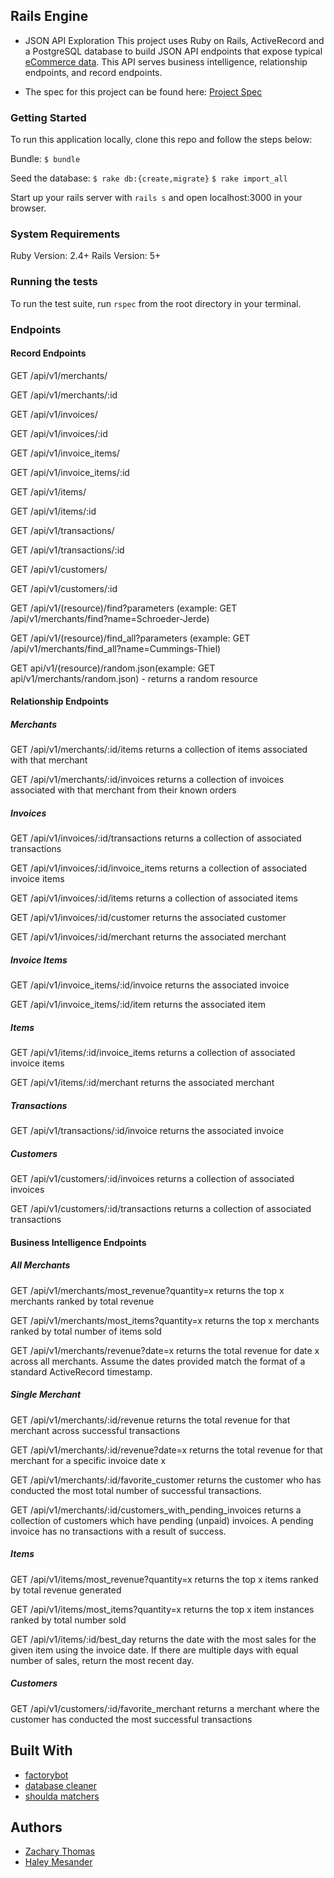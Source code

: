 ## Rails Engine

* JSON API Exploration
This project uses Ruby on Rails, ActiveRecord and a PostgreSQL database to build JSON API endpoints that expose typical [eCommerce data](https://github.com/turingschool-examples/sales_engine/tree/master/data). This API serves business intelligence, relationship endpoints, and record endpoints.

* The spec for this project can be found here: [Project Spec](http://backend.turing.io/module3/projects/rails_engine)

### Getting Started

To run this application locally, clone this repo and follow the steps below:

Bundle:
`$ bundle`

Seed the database:
`$ rake db:{create,migrate}`
`$ rake import_all`

Start up your rails server with `rails s`
and open localhost:3000 in your browser.

### System Requirements

Ruby Version: 2.4+
Rails Version: 5+

### Running the tests

To run the test suite, run `rspec` from the root directory in your terminal.

### Endpoints

#### Record Endpoints

GET /api/v1/merchants/

GET /api/v1/merchants/:id


GET /api/v1/invoices/

GET /api/v1/invoices/:id

GET /api/v1/invoice_items/

GET /api/v1/invoice_items/:id

GET /api/v1/items/

GET /api/v1/items/:id

GET /api/v1/transactions/

GET /api/v1/transactions/:id

GET /api/v1/customers/

GET /api/v1/customers/:id

GET /api/v1/(resource)/find?parameters (example: GET /api/v1/merchants/find?name=Schroeder-Jerde)

GET /api/v1/(resource)/find_all?parameters (example: GET /api/v1/merchants/find_all?name=Cummings-Thiel)

GET api/v1/(resource)/random.json(example: GET api/v1/merchants/random.json) - returns a random resource



#### Relationship Endpoints

##### Merchants

GET /api/v1/merchants/:id/items returns a collection of items associated with that merchant

GET /api/v1/merchants/:id/invoices returns a collection of invoices associated with that merchant from their known orders

##### Invoices


GET /api/v1/invoices/:id/transactions returns a collection of associated transactions

GET /api/v1/invoices/:id/invoice_items returns a collection of associated invoice items

GET /api/v1/invoices/:id/items returns a collection of associated items

GET /api/v1/invoices/:id/customer returns the associated customer

GET /api/v1/invoices/:id/merchant returns the associated merchant

##### Invoice Items

GET /api/v1/invoice_items/:id/invoice returns the associated invoice

GET /api/v1/invoice_items/:id/item returns the associated item

##### Items

GET /api/v1/items/:id/invoice_items returns a collection of associated invoice items

GET /api/v1/items/:id/merchant returns the associated merchant

##### Transactions

GET /api/v1/transactions/:id/invoice returns the associated invoice

##### Customers

GET /api/v1/customers/:id/invoices returns a collection of associated invoices

GET /api/v1/customers/:id/transactions returns a collection of associated transactions

#### Business Intelligence Endpoints

##### All Merchants

GET /api/v1/merchants/most_revenue?quantity=x returns the top x merchants ranked by total revenue

GET /api/v1/merchants/most_items?quantity=x returns the top x merchants ranked by total number of items sold

GET /api/v1/merchants/revenue?date=x returns the total revenue for date x across all merchants. Assume the dates provided match the format of a standard ActiveRecord timestamp.

##### Single Merchant

GET /api/v1/merchants/:id/revenue returns the total revenue for that merchant across successful transactions

GET /api/v1/merchants/:id/revenue?date=x returns the total revenue for that merchant for a specific invoice date x

GET /api/v1/merchants/:id/favorite_customer returns the customer who has conducted the most total number of successful transactions.

GET /api/v1/merchants/:id/customers_with_pending_invoices returns a collection of customers which have pending (unpaid) invoices. A pending invoice has no transactions with a result of success.

##### Items

GET /api/v1/items/most_revenue?quantity=x returns the top x items ranked by total revenue generated

GET /api/v1/items/most_items?quantity=x returns the top x item instances ranked by total number sold

GET /api/v1/items/:id/best_day returns the date with the most sales for the given item using the invoice date. If there are multiple days with equal number of sales, return the most recent day.

##### Customers

GET /api/v1/customers/:id/favorite_merchant returns a merchant where the customer has conducted the most successful transactions


## Built With

* [factorybot](https://github.com/thoughtbot/factory_bot)
* [database cleaner](https://github.com/DatabaseCleaner/database_cleaner)
* [shoulda matchers](https://github.com/thoughtbot/shoulda-matchers)

## Authors
* [Zachary Thomas](https://github.com/zdcthomas)
* [Haley Mesander](https://github.com/hmesander)

